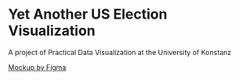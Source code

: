 # Yet Another US Election Visualization

A project of Practical Data Visualization at the University of Konstanz

[Mockup by Figma](https://www.figma.com/file/5VM726vfZhTJGFiP1cpjaE/Yet-Another-US-Election-Vis?node-id=0%3A1)